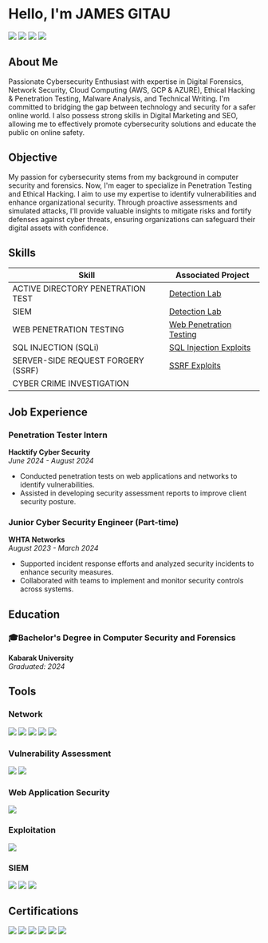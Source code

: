 
# **Hello, I'm JAMES GITAU**  
<a href="https://www.linkedin.com/in/james-gitau-gathoni/"><img src="https://img.shields.io/badge/-LinkedIn-0072b1?&style=for-the-badge&logo=linkedin&logoColor=white" /></a> 
<a href="https://twitter.com/your-twitter-handle"><img src="https://img.shields.io/badge/-X-000000?&style=for-the-badge&logo=X&logoColor=white" /></a>
<a href="https://tiktok.com/@your-tiktok-handle"><img src="https://img.shields.io/badge/-TikTok-FF0050?&style=for-the-badge&logo=TikTok&logoColor=white" /></a>
<a href="https://facebook.com/your-facebook-handle"><img src="https://img.shields.io/badge/-Facebook-1877F2?&style=for-the-badge&logo=Facebook&logoColor=white" /></a>

## **About Me**

Passionate Cybersecurity Enthusiast with expertise in Digital Forensics, Network Security, Cloud Computing (AWS, GCP & AZURE), Ethical Hacking & Penetration Testing, Malware Analysis, and Technical Writing. I'm committed to bridging the gap between technology and security for a safer online world. I also possess strong skills in Digital Marketing and SEO, allowing me to effectively promote cybersecurity solutions and educate the public on online safety.

## **Objective**

My passion for cybersecurity stems from my background in computer security and forensics. Now, I'm eager to specialize in Penetration Testing and Ethical Hacking. I aim to use my expertise to identify vulnerabilities and enhance organizational security. Through proactive assessments and simulated attacks, I'll provide valuable insights to mitigate risks and fortify defenses against cyber threats, ensuring organizations can safeguard their digital assets with confidence.

## **Skills**

| Skill                                         | Associated Project         |
|-----------------------------------------------|----------------------------|
| ACTIVE DIRECTORY PENETRATION TEST             | <a href="https://github.com/jeymo092/Active-Directory-Lab">Detection Lab</a> |
| SIEM                                          | <a href="https://github.com/jeymo092/Security-Operation-Center-">Detection Lab</a> |
| WEB PENETRATION TESTING                       | <a href="https://github.com/jeymo092/Web-Penetration-testing-">Web Penetration Testing</a> |
| SQL INJECTION (SQLi)                          | <a href="#">SQL Injection Exploits</a> |
| SERVER-SIDE REQUEST FORGERY (SSRF)           | <a href="#">SSRF Exploits</a> |
| CYBER CRIME INVESTIGATION                     |                             |

## **Job Experience**

### **Penetration Tester Intern**
**Hacktify Cyber Security**  
*June 2024 - August 2024*  
- Conducted penetration tests on web applications and networks to identify vulnerabilities.
- Assisted in developing security assessment reports to improve client security posture.

### **Junior Cyber Security Engineer (Part-time)**
**WHTA Networks**  
*August 2023 - March 2024*  
- Supported incident response efforts and analyzed security incidents to enhance security measures.
- Collaborated with teams to implement and monitor security controls across systems.

## **Education**

### **🎓Bachelor's Degree in Computer Security and Forensics**  
**Kabarak University**  
*Graduated: 2024*

## **Tools**

### **Network**
<div>
    <img src="https://img.shields.io/badge/-Wireshark-1679A7?&style=for-the-badge&logo=Wireshark&logoColor=white" />
    <img src="https://img.shields.io/badge/-Snort-FFA500?&style=for-the-badge&logo=Snort&logoColor=white" />
    <img src="https://img.shields.io/badge/-Suricata-EF3B2D?&style=for-the-badge&logo=Suricata&logoColor=white" />
    <img src="https://img.shields.io/badge/-Zeek-777BB4?&style=for-the-badge&logo=Zeek&logoColor=white" />
    <img src="https://img.shields.io/badge/-Nmap-000080?&style=for-the-badge&logo=Nmap&logoColor=white" />
</div>

### **Vulnerability Assessment**
<div>
    <img src="https://img.shields.io/badge/-Nessus-45A0FF?&style=for-the-badge&logo=Nessus&logoColor=white" />
    <img src="https://img.shields.io/badge/-Nikto-FF5733?&style=for-the-badge&logoColor=white" />
</div>

### **Web Application Security**
<div>
    <img src="https://img.shields.io/badge/-Burp_Suite-FF4500?&style=for-the-badge&logo=BurpSuite&logoColor=white" />
</div>

### **Exploitation**
<div>
    <img src="https://img.shields.io/badge/-Metasploit-5A5A5A?&style=for-the-badge&logo=Metasploit&logoColor=white" />
</div>

### **SIEM**
<div>
    <img src="https://img.shields.io/badge/-Microsoft_Sentinel-0078D4?&style=for-the-badge&logo=Microsoft&logoColor=white" />
    <img src="https://img.shields.io/badge/-Splunk-000000?&style=for-the-badge&logo=Splunk&logoColor=white" />
    <img src="https://img.shields.io/badge/-Elastic-005571?&style=for-the-badge&logo=Elastic&logoColor=white" />
</div>

## **Certifications**
<div>
    <img src="https://img.shields.io/badge/-Google_Cybersecurity-34A853?&style=for-the-badge&logo=Google&logoColor=white" />
    <img src="https://img.shields.io/badge/-Certified_in_Cybersecurity_(ISC2)-00C853?&style=for-the-badge&logo=ISC2&logoColor=white" />
    <img src="https://img.shields.io/badge/-Network_and_Cloud_Security-3399FF?&style=for-the-badge&logoColor=white" />
    <img src="https://img.shields.io/badge/-Cisco_Cybersecurity_Fundamentals-0066CC?&style=for-the-badge&logo=Cisco&logoColor=white" />
    <img src="https://img.shields.io/badge/-Cisco_Ethical_Hacker-0066CC?&style=for-the-badge&logo=Cisco&logoColor=white" />
    <img src="https://img.shields.io/badge/-EC_Council_Ethical_Hacker-CC0000?&style=for-the-badge&logo=EC-Council&logoColor=white" />
</div>
